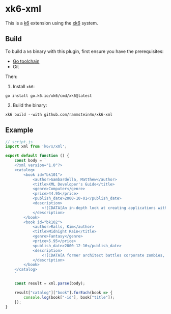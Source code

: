 # xk6-xml

This is a [k6](https://github.com/grafana/k6) extension using the
[xk6](https://github.com/grafana/xk6) system.

## Build

To build a `k6` binary with this plugin, first ensure you have the prerequisites:

- [Go toolchain](https://go101.org/article/go-toolchain.html)
- Git

Then:

1. Install `xk6`:
  ```shell
  go install go.k6.io/xk6/cmd/xk6@latest
  ```

2. Build the binary:
  ```shell
  xk6 build --with github.com/rammstein4o/xk6-xml
  ```

## Example

```javascript
// script.js
import xml from 'k6/x/xml';

export default function () {
    const body = `
    <?xml version="1.0"?>
    <catalog>
        <book id="bk101">
            <author>Gambardella, Matthew</author>
            <title>XML Developer's Guide</title>
            <genre>Computer</genre>
            <price>44.95</price>
            <publish_date>2000-10-01</publish_date>
            <description>
                <![CDATA[An in-depth look at creating applications with XML.]]>
            </description>
        </book>
        <book id="bk102">
            <author>Ralls, Kim</author>
            <title>Midnight Rain</title>
            <genre>Fantasy</genre>
            <price>5.95</price>
            <publish_date>2000-12-16</publish_date>
            <description>
                <![CDATA[A former architect battles corporate zombies, an evil sorceress, and her own childhood to become queen of the world.]]>
            </description>
        </book>
    </catalog>
    `

    const result = xml.parse(body);

    result["catalog"]["book"].forEach(book => {
        console.log(book["-id"], book["title"]);
    });
}
```